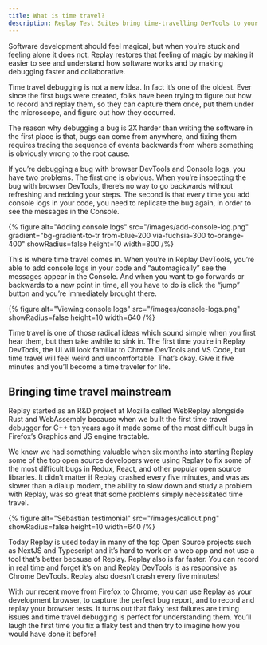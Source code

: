 ```yaml
---
title: What is time travel?
description: Replay Test Suites bring time-travelling DevTools to your existing Cypress, Playwright or any other test suites
---
```


Software development should feel magical, but when you’re stuck and feeling alone it does not. Replay restores that feeling of magic by making it easier to see and understand how software works and by making debugging faster and collaborative.

Time travel debugging is not a new idea. In fact it’s one of the oldest. Ever since the first bugs were created, folks have been trying to figure out how to record and replay them, so they can capture them once, put them under the microscope, and figure out how they occurred.

The reason why debugging a bug is 2X harder than writing the software in the first place is that, bugs can come from anywhere, and fixing them requires tracing the sequence of events backwards from where something is obviously wrong to the root cause.

If you’re debugging a bug with browser DevTools and Console logs, you have two problems. The first one is obvious. When you’re inspecting the bug with browser DevTools, there’s no way to go backwards without refreshing and redoing your steps. The second is that every time you add console logs in your code, you need to replicate the bug again, in order to see the messages in the Console.

{% figure
    alt="Adding console logs"
    src="/images/add-console-log.png"
    gradient="bg-gradient-to-tr from-blue-200 via-fuchsia-300 to-orange-400"
    showRadius=false
    height=10
    width=800
/%}

This is where time travel comes in. When you’re in Replay DevTools, you’re able to add console logs in your code and “automagically” see the messages appear in the Console. And when you want to go forwards or backwards to a new point in time, all you have to do is click the “jump” button and you’re immediately brought there.

{% figure
    alt="Viewing console logs"
    src="/images/console-logs.png"
    showRadius=false
    height=10
    width=640
/%}

Time travel is one of those radical ideas which sound simple when you first hear them, but then take awhile to sink in. The first time you’re in Replay DevTools, the UI will look familiar to Chrome DevTools and VS Code, but time travel will feel weird and uncomfortable. That’s okay. Give it five minutes and you’ll become a time traveler for life.

## Bringing time travel mainstream

Replay started as an R&D project at Mozilla called WebReplay alongside Rust and WebAssembly because when we built the first time travel debugger for C++ ten years ago it made some of the most difficult bugs in Firefox’s Graphics and JS engine tractable.

We knew we had something valuable when six months into starting Replay some of the top open source developers were using Replay to fix some of the most difficult bugs in Redux, React, and other popular open source libraries. It didn’t matter if Replay crashed every five minutes, and was as slower than a dialup modem, the ability to slow down and study a problem with Replay, was so great that some problems simply necessitated time travel.

{% figure
    alt="Sebastian testimonial"
    src="/images/callout.png"
    showRadius=false
    height=10
    width=640
/%}

Today Replay is used today in many of the top Open Source projects such as NextJS and Typescript and it’s hard to work on a web app and not use a tool that’s better because of Replay. Replay also is far faster. You can record in real time and forget it’s on and Replay DevTools is as responsive as Chrome DevTools. Replay also doesn’t crash every five minutes!

With our recent move from Firefox to Chrome, you can use Replay as your development browser, to capture the perfect bug report, and to record and replay your browser tests. It turns out that flaky test failures are timing issues and time travel debugging is perfect for understanding them. You’ll laugh the first time you fix a flaky test and then try to imagine how you would have done it before!
